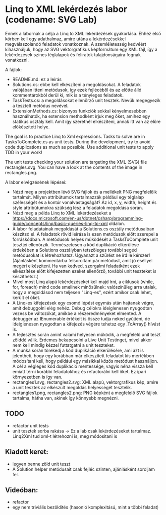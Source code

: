 ﻿# Linq to XML lekérdezés labor (codename: SVG Lab)

Ennek a labornak a célja a Linq to XML lekérdezések gyakorlása. Ehhez első körben kell egy adathalmaz, amire
utána a lekérdezésekkel megválaszolandó feladatok vonatkoznak. A szemléletesség kedvéért kihasználjuk, hogy az
SVG vektorgrafikus képformátum egy XML fájl, így a lekérdezések színes téglalapok és feliratok tulajdonságaira
fognak vonatkozni.

A fájlok:
- README.md: ez a leírás
- Solutions.cs: ebbe kell elkészíteni a megoldásokat. A feladatok valójában itteni metódusok, így ezek
fejlécéből és az előtte álló kommentárokból derül ki, mik is a tényleges feladatok.
- TaskTests.cs: a megoldásokat ellenőrző unit tesztek. Nevük megegyezik a tesztelt metódus nevével.
- ExtensionMethods.cs: bizonyos funkciók sokkal kényelmesebben használhatók, ha extension methodként
írjuk meg őket, amihez egy statikus osztály kell. Amit így szeretnél elkészíteni, annak itt van az előre
előkészített helye.



The goal is to practice Linq to Xml expressions.
Tasks to solve are in TasksToComplete.cs as unit tests.
During the development, try to avoid code duplications as much as possible.
Use additional unit tests to apply TDD in your work!

The unit tests checking your solution are targeting the XML (SVG) file rectangles.svg.
You can have a look at the contents of the image in rectangles.png.


A labor elvégzésének lépései:

- Nézd meg a projektben lévő SVG fájlok és a mellékelt PNG megfelelőik tartalmát. Milyen attribútumok
tartalmazzák például egy téglalap szélességét és a kontúr vonalvastagságát? Az id, x, y, width, height és style
attribútumokra szükség lesz a feladatok megoldása során.
- Nézd meg a példa Linq to XML lekérdezéseket a
https://docs.microsoft.com/en-us/dotnet/csharp/programming-guide/concepts/linq/basic-queries-linq-to-xml
oldalon.
- A labor feladatainak megoldását a Solutions.cs osztály metódusaiban készítsd el. A feladatok rövid leírása
is ezen metódusok előtt szerepel a forráskódban. A metódusok helyes működését a
TasksToComplete unit tesztjei ellenőrzik. Természetesen a kód duplikáció elkerülése érdekében a Solutions
osztályban tetszőleges további segéd metódusokat is létrehozhatsz. Ugyanazt a szűrést ne írd le kérszer!
(Ajánlásként kommentárba felsoroltam pár metódust, amit jó eséllyel megéri elkészíteni. Ha van kedved,
szorgalmi feladatként ezek elkészítése előtt kifejezetten ezeket ellenőrző, további unit teszteket is
készíthetsz.)
- Mivel most Linq alapú lekérdezéseket kell majd írni, a ciklusok (while, for, foreach) mind code smellnek
minősülnek: valószínűleg arra utalak, hogy a megoldásod nem teljesen "Linq-es", ezért amikor csak lehet, került
el őket.
- A Linq-es kifejezések egy csomó lépést egymás után hajtanak végre, amit debuggolni elég nehéz. Debug
célokra ideiglenesen nyugodtan vezess be változókat, amikbe a részeredményeket elmented. A debugger az
IEnumerable értékeit is össze tudja neked gyűjteni, de ideiglenesen nyugodtan a kifejezés végére tehetsz
egy .ToArray() hívást is.
- A fejlesztés során amint valami helyesen működik, a megfelelő unit teszt zölddé válik. Érdemes bekapcsolni
a Live Unit Testinget, mivel akkor nem kell mindig kézzel futtatgatni a unit teszteket.
- A munka során törekedj a kód duplikáció elkerülésére, ami azt is jelentheti, hogy egy korábban már elkészített
feladatot kis mértékben módosítani kell, hogy például egy másikkal közös metódust használjon. A cél a végleges
kód duplikáció mentessége, vagyis néha vissza kell emiatt térni korábbi feladatokhoz és refactorálni kell
őket. Ez ipari környezetben is így van.
- rectangles1.svg, rectangles2.svg: XML alapú, vektorgrafikus kép, amire a unit tesztek az elkészült megoldás helyességét
tesztelik.
- rectangles1.png, rectangles2.png: PNG képként a megfelelő SVG fájlok tartalma, hátha van, akinek így könnyebb megnézni.



## TODO
- refactor unit tests
- unit tesztek sorba rakása
-> Ez a lab csak lekérdezéseket tartalmaz. Linq2Xml tud xml-t létrehozni is, meg módosítani is

## Kiadott keret:
- legyen benne zöld unit teszt
- A Solution helper metódusait csak fejléc szinten, ajánlásként soroljam fel.

## Videóban:
- refactor
- egy nem triviális bezöldítés (hasonló komplexitású, mint a többi feladat)


